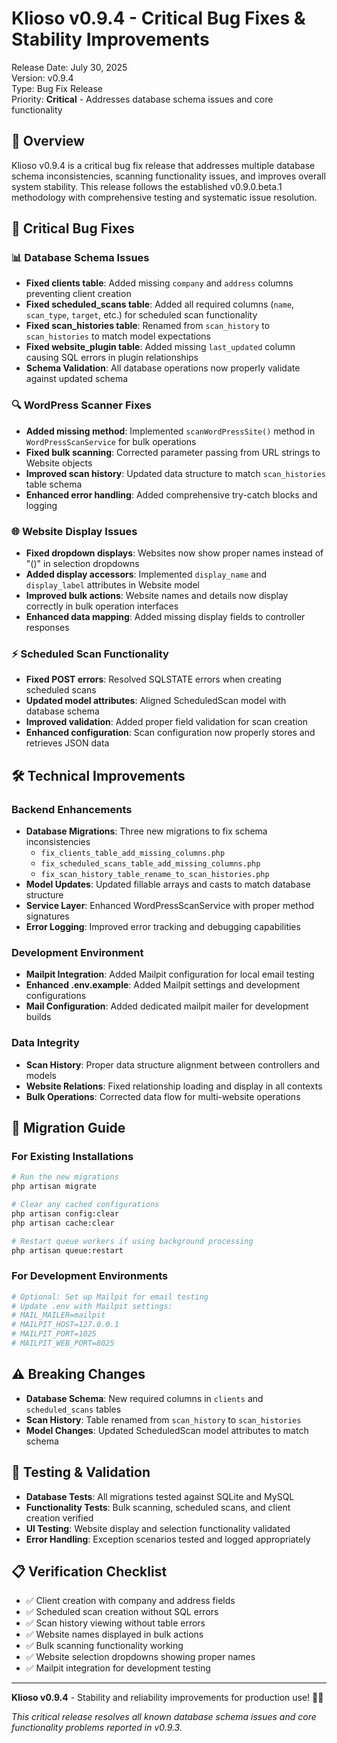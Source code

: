 # Klioso v0.9.4 - Critical Bug Fixes & Stability Improvements

Release Date: July 30, 2025  
Version: v0.9.4  
Type: Bug Fix Release  
Priority: **Critical** - Addresses database schema issues and core functionality

## 🎯 Overview

Klioso v0.9.4 is a critical bug fix release that addresses multiple database schema inconsistencies, scanning functionality issues, and improves overall system stability. This release follows the established v0.9.0.beta.1 methodology with comprehensive testing and systematic issue resolution.

## 🐛 **Critical Bug Fixes**

### 📊 **Database Schema Issues**

- **Fixed clients table**: Added missing `company` and `address` columns preventing client creation
- **Fixed scheduled_scans table**: Added all required columns (`name`, `scan_type`, `target`, etc.) for scheduled scan functionality
- **Fixed scan_histories table**: Renamed from `scan_history` to `scan_histories` to match model expectations
- **Fixed website_plugin table**: Added missing `last_updated` column causing SQL errors in plugin relationships
- **Schema Validation**: All database operations now properly validate against updated schema

### 🔍 **WordPress Scanner Fixes**
- **Added missing method**: Implemented `scanWordPressSite()` method in `WordPressScanService` for bulk operations
- **Fixed bulk scanning**: Corrected parameter passing from URL strings to Website objects
- **Improved scan history**: Updated data structure to match `scan_histories` table schema
- **Enhanced error handling**: Added comprehensive try-catch blocks and logging

### 🌐 **Website Display Issues**
- **Fixed dropdown displays**: Websites now show proper names instead of "()" in selection dropdowns
- **Added display accessors**: Implemented `display_name` and `display_label` attributes in Website model
- **Improved bulk actions**: Website names and details now display correctly in bulk operation interfaces
- **Enhanced data mapping**: Added missing display fields to controller responses

### ⚡ **Scheduled Scan Functionality**
- **Fixed POST errors**: Resolved SQLSTATE errors when creating scheduled scans
- **Updated model attributes**: Aligned ScheduledScan model with database schema
- **Improved validation**: Added proper field validation for scan creation
- **Enhanced configuration**: Scan configuration now properly stores and retrieves JSON data

## 🛠 **Technical Improvements**

### **Backend Enhancements**
- **Database Migrations**: Three new migrations to fix schema inconsistencies
  - `fix_clients_table_add_missing_columns.php`
  - `fix_scheduled_scans_table_add_missing_columns.php`
  - `fix_scan_history_table_rename_to_scan_histories.php`
- **Model Updates**: Updated fillable arrays and casts to match database structure
- **Service Layer**: Enhanced WordPressScanService with proper method signatures
- **Error Logging**: Improved error tracking and debugging capabilities

### **Development Environment**
- **Mailpit Integration**: Added Mailpit configuration for local email testing
- **Enhanced .env.example**: Added Mailpit settings and development configurations
- **Mail Configuration**: Added dedicated mailpit mailer for development builds

### **Data Integrity**
- **Scan History**: Proper data structure alignment between controllers and models
- **Website Relations**: Fixed relationship loading and display in all contexts
- **Bulk Operations**: Corrected data flow for multi-website operations

## 🔧 **Migration Guide**

### **For Existing Installations**
```bash
# Run the new migrations
php artisan migrate

# Clear any cached configurations
php artisan config:clear
php artisan cache:clear

# Restart queue workers if using background processing
php artisan queue:restart
```

### **For Development Environments**
```bash
# Optional: Set up Mailpit for email testing
# Update .env with Mailpit settings:
# MAIL_MAILER=mailpit
# MAILPIT_HOST=127.0.0.1
# MAILPIT_PORT=1025
# MAILPIT_WEB_PORT=8025
```

## ⚠️ **Breaking Changes**
- **Database Schema**: New required columns in `clients` and `scheduled_scans` tables
- **Scan History**: Table renamed from `scan_history` to `scan_histories`
- **Model Changes**: Updated ScheduledScan model attributes to match schema

## 🧪 **Testing & Validation**
- **Database Tests**: All migrations tested against SQLite and MySQL
- **Functionality Tests**: Bulk scanning, scheduled scans, and client creation verified
- **UI Testing**: Website display and selection functionality validated
- **Error Handling**: Exception scenarios tested and logged appropriately

## 📋 **Verification Checklist**
- ✅ Client creation with company and address fields
- ✅ Scheduled scan creation without SQL errors
- ✅ Scan history viewing without table errors
- ✅ Website names displayed in bulk actions
- ✅ Bulk scanning functionality working
- ✅ Website selection dropdowns showing proper names
- ✅ Mailpit integration for development testing

---

**Klioso v0.9.4** - Stability and reliability improvements for production use! 🔧✨

*This critical release resolves all known database schema issues and core functionality problems reported in v0.9.3.*

